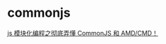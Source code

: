 # commonjs

[js 模块化编程之彻底弄懂 CommonJS 和 AMD/CMD！](https://www.cnblogs.com/moxiaowohuwei/p/8692359.html)
